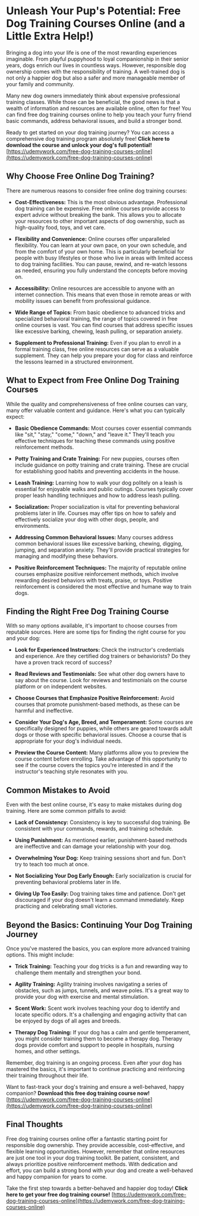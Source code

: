 # Unleash Your Pup's Potential: Free Dog Training Courses Online (and a Little Extra Help!)

Bringing a dog into your life is one of the most rewarding experiences imaginable. From playful puppyhood to loyal companionship in their senior years, dogs enrich our lives in countless ways. However, responsible dog ownership comes with the responsibility of training. A well-trained dog is not only a happier dog but also a safer and more manageable member of your family and community.

Many new dog owners immediately think about expensive professional training classes. While those can be beneficial, the good news is that a wealth of information and resources are available online, often for free! You can find free dog training courses online to help you teach your furry friend basic commands, address behavioral issues, and build a stronger bond.

Ready to get started on your dog training journey?  You can access a comprehensive dog training program absolutely free! **Click here to download the course and unlock your dog's full potential!** [https://udemywork.com/free-dog-training-courses-online](https://udemywork.com/free-dog-training-courses-online)

## Why Choose Free Online Dog Training?

There are numerous reasons to consider free online dog training courses:

*   **Cost-Effectiveness:**  This is the most obvious advantage.  Professional dog training can be expensive. Free online courses provide access to expert advice without breaking the bank. This allows you to allocate your resources to other important aspects of dog ownership, such as high-quality food, toys, and vet care.

*   **Flexibility and Convenience:** Online courses offer unparalleled flexibility. You can learn at your own pace, on your own schedule, and from the comfort of your own home. This is particularly beneficial for people with busy lifestyles or those who live in areas with limited access to dog training facilities. You can pause, rewind, and re-watch lessons as needed, ensuring you fully understand the concepts before moving on.

*   **Accessibility:** Online resources are accessible to anyone with an internet connection. This means that even those in remote areas or with mobility issues can benefit from professional guidance.

*   **Wide Range of Topics:** From basic obedience to advanced tricks and specialized behavioral training, the range of topics covered in free online courses is vast.  You can find courses that address specific issues like excessive barking, chewing, leash pulling, or separation anxiety.

*   **Supplement to Professional Training:** Even if you plan to enroll in a formal training class, free online resources can serve as a valuable supplement. They can help you prepare your dog for class and reinforce the lessons learned in a structured environment.

## What to Expect from Free Online Dog Training Courses

While the quality and comprehensiveness of free online courses can vary, many offer valuable content and guidance. Here's what you can typically expect:

*   **Basic Obedience Commands:**  Most courses cover essential commands like "sit," "stay," "come," "down," and "leave it." They'll teach you effective techniques for teaching these commands using positive reinforcement methods.

*   **Potty Training and Crate Training:**  For new puppies, courses often include guidance on potty training and crate training. These are crucial for establishing good habits and preventing accidents in the house.

*   **Leash Training:**  Learning how to walk your dog politely on a leash is essential for enjoyable walks and public outings. Courses typically cover proper leash handling techniques and how to address leash pulling.

*   **Socialization:**  Proper socialization is vital for preventing behavioral problems later in life. Courses may offer tips on how to safely and effectively socialize your dog with other dogs, people, and environments.

*   **Addressing Common Behavioral Issues:**  Many courses address common behavioral issues like excessive barking, chewing, digging, jumping, and separation anxiety. They'll provide practical strategies for managing and modifying these behaviors.

*   **Positive Reinforcement Techniques:**  The majority of reputable online courses emphasize positive reinforcement methods, which involve rewarding desired behaviors with treats, praise, or toys. Positive reinforcement is considered the most effective and humane way to train dogs.

## Finding the Right Free Dog Training Course

With so many options available, it's important to choose courses from reputable sources. Here are some tips for finding the right course for you and your dog:

*   **Look for Experienced Instructors:**  Check the instructor's credentials and experience. Are they certified dog trainers or behaviorists? Do they have a proven track record of success?

*   **Read Reviews and Testimonials:**  See what other dog owners have to say about the course. Look for reviews and testimonials on the course platform or on independent websites.

*   **Choose Courses that Emphasize Positive Reinforcement:**  Avoid courses that promote punishment-based methods, as these can be harmful and ineffective.

*   **Consider Your Dog's Age, Breed, and Temperament:**  Some courses are specifically designed for puppies, while others are geared towards adult dogs or those with specific behavioral issues. Choose a course that is appropriate for your dog's individual needs.

*   **Preview the Course Content:**  Many platforms allow you to preview the course content before enrolling. Take advantage of this opportunity to see if the course covers the topics you're interested in and if the instructor's teaching style resonates with you.

## Common Mistakes to Avoid

Even with the best online course, it's easy to make mistakes during dog training. Here are some common pitfalls to avoid:

*   **Lack of Consistency:** Consistency is key to successful dog training. Be consistent with your commands, rewards, and training schedule.

*   **Using Punishment:** As mentioned earlier, punishment-based methods are ineffective and can damage your relationship with your dog.

*   **Overwhelming Your Dog:** Keep training sessions short and fun. Don't try to teach too much at once.

*   **Not Socializing Your Dog Early Enough:** Early socialization is crucial for preventing behavioral problems later in life.

*   **Giving Up Too Easily:** Dog training takes time and patience. Don't get discouraged if your dog doesn't learn a command immediately. Keep practicing and celebrating small victories.

## Beyond the Basics: Continuing Your Dog Training Journey

Once you've mastered the basics, you can explore more advanced training options. This might include:

*   **Trick Training:** Teaching your dog tricks is a fun and rewarding way to challenge them mentally and strengthen your bond.

*   **Agility Training:** Agility training involves navigating a series of obstacles, such as jumps, tunnels, and weave poles. It's a great way to provide your dog with exercise and mental stimulation.

*   **Scent Work:** Scent work involves teaching your dog to identify and locate specific odors. It's a challenging and engaging activity that can be enjoyed by dogs of all ages and breeds.

*   **Therapy Dog Training:** If your dog has a calm and gentle temperament, you might consider training them to become a therapy dog. Therapy dogs provide comfort and support to people in hospitals, nursing homes, and other settings.

Remember, dog training is an ongoing process. Even after your dog has mastered the basics, it's important to continue practicing and reinforcing their training throughout their life.

Want to fast-track your dog's training and ensure a well-behaved, happy companion? **Download this free dog training course now!** [https://udemywork.com/free-dog-training-courses-online](https://udemywork.com/free-dog-training-courses-online)

## Final Thoughts

Free dog training courses online offer a fantastic starting point for responsible dog ownership.  They provide accessible, cost-effective, and flexible learning opportunities. However, remember that online resources are just one tool in your dog training toolkit. Be patient, consistent, and always prioritize positive reinforcement methods. With dedication and effort, you can build a strong bond with your dog and create a well-behaved and happy companion for years to come.

Take the first step towards a better-behaved and happier dog today! **Click here to get your free dog training course!** [https://udemywork.com/free-dog-training-courses-online](https://udemywork.com/free-dog-training-courses-online)
